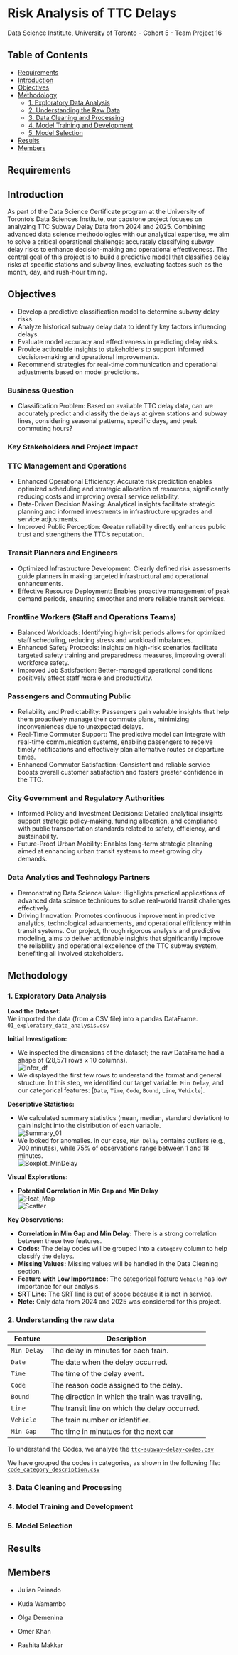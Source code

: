 # Risk Analysis of TTC Delays

Data Science Institute, University of Toronto - Cohort 5 - Team Project 16

## Table of Contents

- [Requirements](#requirements)
- [Introduction](#introduction)
- [Objectives](#objectives)
- [Methodology](#methodology)
  - [1. Exploratory Data Analysis](#1-exploratory-data-analysis)
  - [2. Understanding the Raw Data](#2-understanding-the-raw-data)
  - [3. Data Cleaning and Processing](#3-data-cleaning-and-processing)
  - [4. Model Training and Development](#4-model-training-and-development)
  - [5. Model Selection](#5-model-selection)
- [Results](#results)
- [Members](#members)


## Requirements

## Introduction
As part of the Data Science Certificate program at the University of Toronto’s Data Sciences Institute, our capstone project focuses on analyzing TTC Subway Delay Data from 2024 and 2025. Combining advanced data science methodologies with our analytical expertise, we aim to solve a critical operational challenge: accurately classifying subway delay risks to enhance decision-making and operational effectiveness.
The central goal of this project is to build a predictive model that classifies delay risks at specific stations and subway lines, evaluating factors such as the month, day, and rush-hour timing.

## Objectives
- Develop a predictive classification model to determine subway delay risks.
- Analyze historical subway delay data to identify key factors influencing delays.
- Evaluate model accuracy and effectiveness in predicting delay risks.
- Provide actionable insights to stakeholders to support informed decision-making and operational improvements.
- Recommend strategies for real-time communication and operational adjustments based on model predictions.  

### Business Question
- Classification Problem: Based on available TTC delay data, can we accurately predict and classify the delays at given stations and subway lines, considering seasonal patterns, specific days, and peak commuting hours?

### Key Stakeholders and Project Impact
### TTC Management and Operations
- Enhanced Operational Efficiency: Accurate risk prediction enables optimized scheduling and strategic allocation of resources, significantly reducing costs and improving overall service reliability.
- Data-Driven Decision Making: Analytical insights facilitate strategic planning and informed investments in infrastructure upgrades and service adjustments.
- Improved Public Perception: Greater reliability directly enhances public trust and strengthens the TTC’s reputation.
### Transit Planners and Engineers
- Optimized Infrastructure Development: Clearly defined risk assessments guide planners in making targeted infrastructural and operational enhancements.
- Effective Resource Deployment: Enables proactive management of peak demand periods, ensuring smoother and more reliable transit services.
### Frontline Workers (Staff and Operations Teams)
- Balanced Workloads: Identifying high-risk periods allows for optimized staff scheduling, reducing stress and workload imbalances.
- Enhanced Safety Protocols: Insights on high-risk scenarios facilitate targeted safety training and preparedness measures, improving overall workforce safety.
- Improved Job Satisfaction: Better-managed operational conditions positively affect staff morale and productivity.
### Passengers and Commuting Public
- Reliability and Predictability: Passengers gain valuable insights that help them proactively manage their commute plans, minimizing inconveniences due to unexpected delays.
- Real-Time Commuter Support: The predictive model can integrate with real-time communication systems, enabling passengers to receive timely notifications and effectively plan alternative routes or departure times.
- Enhanced Commuter Satisfaction: Consistent and reliable service boosts overall customer satisfaction and fosters greater confidence in the TTC.
### City Government and Regulatory Authorities
- Informed Policy and Investment Decisions: Detailed analytical insights support strategic policy-making, funding allocation, and compliance with public transportation standards related to safety, efficiency, and sustainability.
- Future-Proof Urban Mobility: Enables long-term strategic planning aimed at enhancing urban transit systems to meet growing city demands.
### Data Analytics and Technology Partners
- Demonstrating Data Science Value: Highlights practical applications of advanced data science techniques to solve real-world transit challenges effectively.
- Driving Innovation: Promotes continuous improvement in predictive analytics, technological advancements, and operational efficiency within transit systems.
Our project, through rigorous analysis and predictive modeling, aims to deliver actionable insights that significantly improve the reliability and operational excellence of the TTC subway system, benefiting all involved stakeholders.

## Methodology
### 1. Exploratory Data Analysis

**Load the Dataset:**  
We imported the data (from a CSV file) into a pandas DataFrame. [`01_exploratory_data_analysis.csv`](/01_exploratory_data_analysis/01_exploratory_data_analysis.ipynb)  

**Initial Investigation:**
- We inspected the dimensions of the dataset; the raw DataFrame had a shape of (28,571 rows × 10 columns).  
  ![Infor_df](img/01_exploratory_data/02_info_df.jpg)
- We displayed the first few rows to understand the format and general structure. In this step, we identified our target variable: `Min Delay`, and our categorical features: [`Date`, `Time`, `Code`, `Bound`, `Line`, `Vehicle`].

**Descriptive Statistics:**
- We calculated summary statistics (mean, median, standard deviation) to gain insight into the distribution of each variable.  
  ![Summary_01](img/01_exploratory_data/01_DP.jpg)
- We looked for anomalies. In our case, `Min Delay` contains outliers (e.g., 700 minutes), while 75% of observations range between 1 and 18 minutes.  
  ![Boxplot_MinDelay](img/03_MinDelay_boxplot.png)

**Visual Explorations:**

- **Potential Correlation in Min Gap and Min Delay**  
  ![Heat_Map](img/01_exploratory_data/04_matrix.png)  
  ![Scatter](img/01_exploratory_data/05_scatter.png)

**Key Observations:**  
- **Correlation in Min Gap and Min Delay:** There is a strong correlation between these two features.  
- **Codes:** The delay codes will be grouped into a `category` column to help classify the delays.  
- **Missing Values:** Missing values will be handled in the Data Cleaning section.  
- **Feature with Low Importance:** The categorical feature `Vehicle` has low importance for our analysis.  
- **SRT Line:** The SRT line is out of scope because it is not in service.  
- **Note:** Only data from 2024 and 2025 was considered for this project.

###     2. Understanding the raw data


| Feature       | Description                                      |
|--------------|--------------------------------------------------|
| `Min Delay`  | The delay in minutes for each train.            |
| `Date`       | The date when the delay occurred.               |
| `Time`       | The time of the delay event.                    |
| `Code`       | The reason code assigned to the delay.          |
| `Bound`      | The direction in which the train was traveling. |
| `Line`       | The transit line on which the delay occurred.   |
| `Vehicle`    | The train number or identifier.                 |
| `Min Gap`   | The time in minutues for the next car           |

To understand the Codes, we analyze the [`ttc-subway-delay-codes.csv`](/data/raw_data/ttc-subway-delay-codes.csv)

We have grouped the codes in categories, as shown in the following file: [`code_category_description.csv`](/data/raw_data/code_category_description.csv)  

###     3. Data Cleaning and Processing

###     4. Model Training and Development

###     5. Model Selection

## Results

## Members

- Julian Peinado

- Kuda Wamambo

- Olga Demenina

- Omer Khan

- Rashita Makkar





